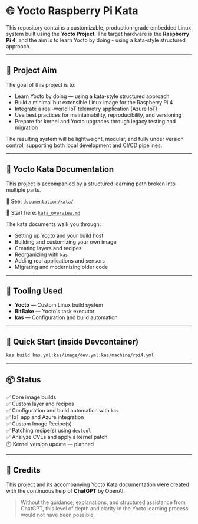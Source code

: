 # 🌐 Yocto Raspberry Pi Kata

This repository contains a customizable, production-grade embedded Linux system built using the **Yocto Project**. The target hardware is the **Raspberry Pi 4**, and the aim is to learn Yocto by doing - using a kata-style structured approach.

---

## 🎯 Project Aim

The goal of this project is to:

- Learn Yocto by doing — using a kata-style structured approach
- Build a minimal but extensible Linux image for the Raspberry Pi 4
- Integrate a real-world IoT telemetry application (Azure IoT)
- Use best practices for maintainability, reproducibility, and versioning
- Prepare for kernel and Yocto upgrades through legacy testing and migration

The resulting system will be lightweight, modular, and fully under version control, supporting both local development and CI/CD pipelines.

---

## 📘 Yocto Kata Documentation

This project is accompanied by a structured learning path broken into multiple parts.

📂 See: [`documentation/kata/`](documentation/kata/)

📑 Start here: [`kata_overview.md`](documentation/kata/kata_overview.md)

The kata documents walk you through:
- Setting up Yocto and your build host
- Building and customizing your own image
- Creating layers and recipes
- Reorganizing with `kas`
- Adding real applications and sensors
- Migrating and modernizing older code

---

## 🧰 Tooling Used

- **Yocto** — Custom Linux build system
- **BitBake** — Yocto's task executor
- **kas** — Configuration and build automation

---

## 🚀 Quick Start (inside Devcontainer)

```bash
kas build kas.yml:kas/image/dev.yml:kas/machine/rpi4.yml
```

---

## 📦 Status

✅ Core image builds  
✅ Custom layer and recipes  
✅ Configuration and build automation with `kas`  
✅ IoT app and Azure integration  
✅ Custom Image Recipe(s)  
✅ Patching recipe(s) using `devtool`  
✅ Analyze CVEs and apply a kernel patch  
🕐 Kernel version update — planned  

---

## 🙌 Credits

This project and its accompanying Yocto Kata documentation were created with the continuous help of **ChatGPT** by OpenAI.

> Without the guidance, explanations, and structured assistance from ChatGPT, this level of depth and clarity in the Yocto learning process would not have been possible.